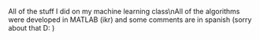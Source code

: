 All of the stuff I did on my machine learning class\nAll of the algorithms were developed in MATLAB (ikr) and some comments are in spanish (sorry about that D: ) 
